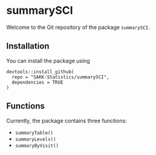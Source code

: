 # summarySCI

Welcome to the Git repository of the package `summarySCI`.


## Installation 
You can install the package using


```
devtools::install_github(
  repo = "SAKK-Statistics/summarySCI",
  dependencies = TRUE
)
```

## Functions

Currently, the package contains three functions: 

- `summaryTable()`
- `summaryLevels()`
- `summaryByVisit()`
